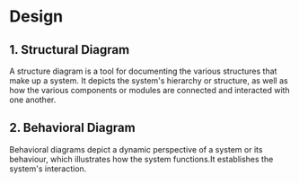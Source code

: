 # Design
## 1. Structural Diagram
A structure diagram is a tool for documenting the various structures that make up a system. It depicts the system's hierarchy or structure, as well as how the various components or modules are connected and interacted with one another.
## 2. Behavioral Diagram
Behavioral diagrams depict a dynamic perspective of a system or its behaviour, which illustrates how the system functions.It establishes the system's interaction.

